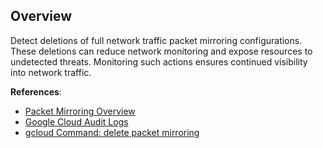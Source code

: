 ## Overview

Detect deletions of full network traffic packet mirroring configurations. These deletions can reduce network monitoring and expose resources to undetected threats. Monitoring such actions ensures continued visibility into network traffic.

**References**:
- [Packet Mirroring Overview](https://cloud.google.com/vpc/docs/packet-mirroring)
- [Google Cloud Audit Logs](https://cloud.google.com/logging/docs/audit)
- [gcloud Command: delete packet mirroring](https://cloud.google.com/sdk/gcloud/reference/compute/packet-mirrorings/delete)